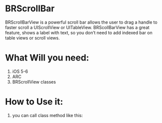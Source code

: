BRScrollBar
===========

BRScrollBarView is a powerful scroll bar allows the user to drag a handle to faster scroll a UIScrollView or UITableView.
BRScollBarView has a great feature, shows a label with text, so you don’t need to add indexed bar on table views or scroll views.  

What Will you need:
===================
1. iOS 5-6
2. ARC
3. BRScrollView classes

How to Use it:
==================
1. you can call class method like this:
  
